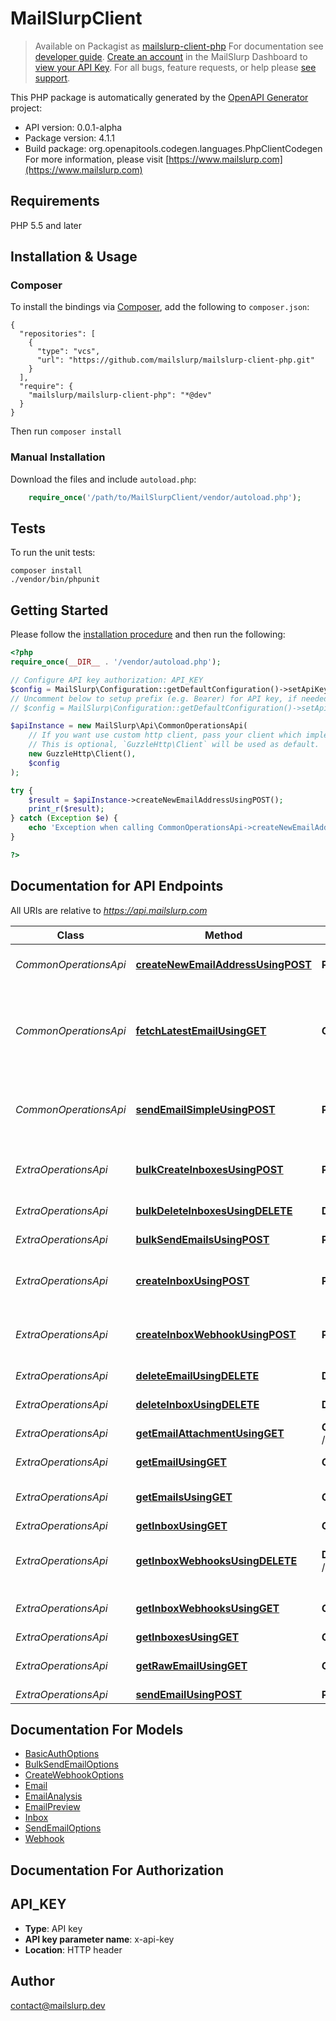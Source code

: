 # MailSlurpClient

>Available on Packagist as [mailslurp-client-php](https://packagist.org/packages/mailslurp/mailslurp-client-php)
For documentation see [developer guide](https://www.mailslurp.com/developers). [Create an account](https://app.mailslurp.com) in the MailSlurp Dashboard to [view your API Key](https://app). For all bugs, feature requests, or help please [see support](https://www.mailslurp.com/support/).

This PHP package is automatically generated by the [OpenAPI Generator](https://openapi-generator.tech) project:

- API version: 0.0.1-alpha
- Package version: 4.1.1
- Build package: org.openapitools.codegen.languages.PhpClientCodegen
For more information, please visit [https://www.mailslurp.com](https://www.mailslurp.com)

## Requirements

PHP 5.5 and later

## Installation & Usage
### Composer

To install the bindings via [Composer](http://getcomposer.org/), add the following to `composer.json`:

```
{
  "repositories": [
    {
      "type": "vcs",
      "url": "https://github.com/mailslurp/mailslurp-client-php.git"
    }
  ],
  "require": {
    "mailslurp/mailslurp-client-php": "*@dev"
  }
}
```

Then run `composer install`

### Manual Installation

Download the files and include `autoload.php`:

```php
    require_once('/path/to/MailSlurpClient/vendor/autoload.php');
```

## Tests

To run the unit tests:

```
composer install
./vendor/bin/phpunit
```

## Getting Started

Please follow the [installation procedure](#installation--usage) and then run the following:

```php
<?php
require_once(__DIR__ . '/vendor/autoload.php');

// Configure API key authorization: API_KEY
$config = MailSlurp\Configuration::getDefaultConfiguration()->setApiKey('x-api-key', 'YOUR_API_KEY');
// Uncomment below to setup prefix (e.g. Bearer) for API key, if needed
// $config = MailSlurp\Configuration::getDefaultConfiguration()->setApiKeyPrefix('x-api-key', 'Bearer');

$apiInstance = new MailSlurp\Api\CommonOperationsApi(
    // If you want use custom http client, pass your client which implements `GuzzleHttp\ClientInterface`.
    // This is optional, `GuzzleHttp\Client` will be used as default.
    new GuzzleHttp\Client(),
    $config
);

try {
    $result = $apiInstance->createNewEmailAddressUsingPOST();
    print_r($result);
} catch (Exception $e) {
    echo 'Exception when calling CommonOperationsApi->createNewEmailAddressUsingPOST: ', $e->getMessage(), PHP_EOL;
}

?>
```

## Documentation for API Endpoints

All URIs are relative to *https://api.mailslurp.com*

Class | Method | HTTP request | Description
------------ | ------------- | ------------- | -------------
*CommonOperationsApi* | [**createNewEmailAddressUsingPOST**](docs/Api/CommonOperationsApi.md#createnewemailaddressusingpost) | **POST** /newEmailAddress | Create new email address
*CommonOperationsApi* | [**fetchLatestEmailUsingGET**](docs/Api/CommonOperationsApi.md#fetchlatestemailusingget) | **GET** /fetchLatestEmail | Fetch inbox&#39;s latest email or if empty wait for email to arrive
*CommonOperationsApi* | [**sendEmailSimpleUsingPOST**](docs/Api/CommonOperationsApi.md#sendemailsimpleusingpost) | **POST** /sendEmail | Send an email from a random email address
*ExtraOperationsApi* | [**bulkCreateInboxesUsingPOST**](docs/Api/ExtraOperationsApi.md#bulkcreateinboxesusingpost) | **POST** /bulk/inboxes | Bulk create Inboxes (email addresses)
*ExtraOperationsApi* | [**bulkDeleteInboxesUsingDELETE**](docs/Api/ExtraOperationsApi.md#bulkdeleteinboxesusingdelete) | **DELETE** /bulk/inboxes | Bulk Delete Inboxes
*ExtraOperationsApi* | [**bulkSendEmailsUsingPOST**](docs/Api/ExtraOperationsApi.md#bulksendemailsusingpost) | **POST** /bulk/send | Bulk Send Emails
*ExtraOperationsApi* | [**createInboxUsingPOST**](docs/Api/ExtraOperationsApi.md#createinboxusingpost) | **POST** /inboxes | Create an Inbox (email address)
*ExtraOperationsApi* | [**createInboxWebhookUsingPOST**](docs/Api/ExtraOperationsApi.md#createinboxwebhookusingpost) | **POST** /inboxes/{inboxId}/webhooks | Attach a webhook URL to an inbox
*ExtraOperationsApi* | [**deleteEmailUsingDELETE**](docs/Api/ExtraOperationsApi.md#deleteemailusingdelete) | **DELETE** /emails/{emailId} | Delete Email
*ExtraOperationsApi* | [**deleteInboxUsingDELETE**](docs/Api/ExtraOperationsApi.md#deleteinboxusingdelete) | **DELETE** /inboxes/{inboxId} | Delete Inbox
*ExtraOperationsApi* | [**getEmailAttachmentUsingGET**](docs/Api/ExtraOperationsApi.md#getemailattachmentusingget) | **GET** /emails/{emailId}/attachments/{attachmentId} | Get email attachment
*ExtraOperationsApi* | [**getEmailUsingGET**](docs/Api/ExtraOperationsApi.md#getemailusingget) | **GET** /emails/{emailId} | Get Email Content
*ExtraOperationsApi* | [**getEmailsUsingGET**](docs/Api/ExtraOperationsApi.md#getemailsusingget) | **GET** /inboxes/{inboxId}/emails | List an Inbox&#39;s Emails
*ExtraOperationsApi* | [**getInboxUsingGET**](docs/Api/ExtraOperationsApi.md#getinboxusingget) | **GET** /inboxes/{inboxId} | Get Inbox
*ExtraOperationsApi* | [**getInboxWebhooksUsingDELETE**](docs/Api/ExtraOperationsApi.md#getinboxwebhooksusingdelete) | **DELETE** /inboxes/{inboxId}/webhooks/{webhookId} | Delete and disable a webhook for an inbox
*ExtraOperationsApi* | [**getInboxWebhooksUsingGET**](docs/Api/ExtraOperationsApi.md#getinboxwebhooksusingget) | **GET** /inboxes/{inboxId}/webhooks | Get all webhooks for an inbox
*ExtraOperationsApi* | [**getInboxesUsingGET**](docs/Api/ExtraOperationsApi.md#getinboxesusingget) | **GET** /inboxes | List Inboxes
*ExtraOperationsApi* | [**getRawEmailUsingGET**](docs/Api/ExtraOperationsApi.md#getrawemailusingget) | **GET** /emails/{emailId}/raw | Get Raw Email Content
*ExtraOperationsApi* | [**sendEmailUsingPOST**](docs/Api/ExtraOperationsApi.md#sendemailusingpost) | **POST** /inboxes/{inboxId} | Send Email


## Documentation For Models

 - [BasicAuthOptions](docs/Model/BasicAuthOptions.md)
 - [BulkSendEmailOptions](docs/Model/BulkSendEmailOptions.md)
 - [CreateWebhookOptions](docs/Model/CreateWebhookOptions.md)
 - [Email](docs/Model/Email.md)
 - [EmailAnalysis](docs/Model/EmailAnalysis.md)
 - [EmailPreview](docs/Model/EmailPreview.md)
 - [Inbox](docs/Model/Inbox.md)
 - [SendEmailOptions](docs/Model/SendEmailOptions.md)
 - [Webhook](docs/Model/Webhook.md)


## Documentation For Authorization


## API_KEY

- **Type**: API key
- **API key parameter name**: x-api-key
- **Location**: HTTP header


## Author

contact@mailslurp.dev


